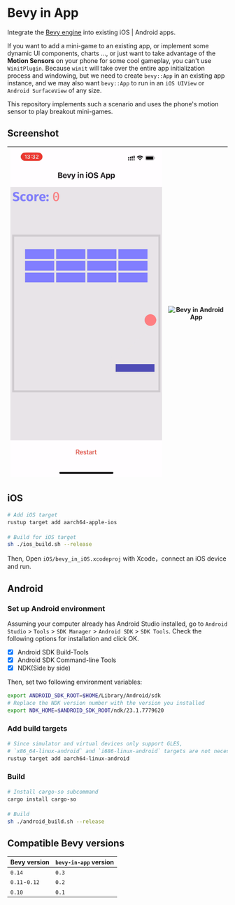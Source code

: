 # Bevy in App

Integrate the [Bevy engine](https://github.com/bevyengine/bevy) into existing iOS | Android apps.

If you want to add a mini-game to an existing app, or implement some dynamic UI components, charts ..., or just want to take advantage of the **Motion Sensors** on your phone for some cool gameplay, you can't use `WinitPlugin`. Because `winit` will take over the entire app initialization process and windowing, but we need to create `bevy::App` in an existing app instance, and we may also want `bevy::App` to run in an `iOS UIView` or `Android SurfaceView` of any size.

This repository implements such a scenario and uses the phone's motion sensor to play breakout mini-games.

## Screenshot

| ![Bevy in iOS App](assets/bevy_in_ios.png) | ![Bevy in Android App](assets/bevy_in_android.png) |
| ------------------------------------------ | -------------------------------------------------- |

## **iOS**

```sh
# Add iOS target
rustup target add aarch64-apple-ios

# Build for iOS target
sh ./ios_build.sh --release
```

Then, Open `iOS/bevy_in_iOS.xcodeproj` with Xcode，connect an iOS device and run.

## **Android**

### Set up Android environment

Assuming your computer already has Android Studio installed, go to `Android Studio` > `Tools` > `SDK Manager` > `Android SDK` > `SDK Tools`. Check the following options for installation and click OK.

- [x] Android SDK Build-Tools
- [x] Android SDK Command-line Tools
- [x] NDK(Side by side)

Then, set two following environment variables:

```sh
export ANDROID_SDK_ROOT=$HOME/Library/Android/sdk
# Replace the NDK version number with the version you installed
export NDK_HOME=$ANDROID_SDK_ROOT/ndk/23.1.7779620
```

### Add build targets

```sh
# Since simulator and virtual devices only support GLES,
# `x86_64-linux-android` and `i686-linux-android` targets are not necessary
rustup target add aarch64-linux-android
```

### Build

```sh
# Install cargo-so subcommand
cargo install cargo-so

# Build
sh ./android_build.sh --release
```

## Compatible Bevy versions

| Bevy version | `bevy-in-app` version     |
|:-------------|:--------------------------|
| `0.14`   | `0.3`                     |
| `0.11`-`0.12`| `0.2`                     |
| `0.10`       | `0.1`                     |

